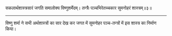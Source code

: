 सकलार्थशास्त्रसारं जगति समालोक्य विष्णुशर्मेदम्।
तन्त्रैः पञ्चभिरेतच्चकार सुमनोहरं शास्त्रम्॥३॥

---

विष्णु शर्मा ने सभी अर्थशास्त्रों का सार देख कर जगत में सुमनोहर पञ्च-तन्त्रों में इस शास्त्र का निर्माण किया।